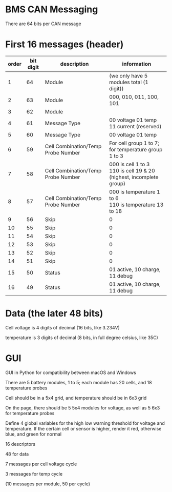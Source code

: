 # BMS CAN Messaging

There are 64 bits per CAN message

# First 16 messages (header)

| order | bit digit | description                        | information                                                  |
| ----- | --------- | ---------------------------------- | ------------------------------------------------------------ |
| 1     | 64        | Module                             | (we only have 5 modules total (1 digit))                     |
| 2     | 63        | Module                             | 000, 010, 011, 100, 101                                      |
| 3     | 62        | Module                             |                                                              |
| 4     | 61        | Message Type                       | 00 voltage 01 temp 11 current (reserved)                     |
| 5     | 60        | Message Type                       | 00 voltage 01 temp                                           |
| 6     | 59        | Cell Combination/Temp Probe Number | For cell group 1 to 7; for temperature group  1 to 3         |
| 7     | 58        | Cell Combination/Temp Probe Number | 000 is cell 1 to 3<br />110 is cell 19 & 20 (highest, incomplete group) |
| 8     | 57        | Cell Combination/Temp Probe Number | 000 is temperature 1 to 6<br />110 is temperature 13 to 18   |
| 9     | 56        | Skip                               | 0                                                            |
| 10    | 55        | Skip                               | 0                                                            |
| 11    | 54        | Skip                               | 0                                                            |
| 12    | 53        | Skip                               | 0                                                            |
| 13    | 52        | Skip                               | 0                                                            |
| 14    | 51        | Skip                               | 0                                                            |
| 15    | 50        | Status                             | 01 active, 10 charge, 11 debug                               |
| 16    | 49        | Status                             | 01 active, 10 charge, 11 debug                               |

# Data (the later 48 bits)

Cell voltage is 4 digits of decimal (16 bits, like 3.234V)

temperature is 3 digits of decimal (8 bits, in full degree celsius, like 35C)



# GUI

GUI in Python for compatibility between macOS and Windows

There are 5 battery modules, 1 to 5; each module has 20 cells, and 18 temperature probes

Cell should be in a 5x4 grid, and temperature should be in 6x3 grid

On the page, there should be 5 5x4 modules for voltage, as well as 5 6x3 for temperature probes

Define 4 global variables for the high low warning threshold for voltage and temperature. If the certain cell or sensor is higher, render it red, otherwise blue, and green for normal 





16 descriptors

48 for data





7 messages per cell voltage cycle 

3 messages for temp cycle

(10 messages per module, 50 per cycle)